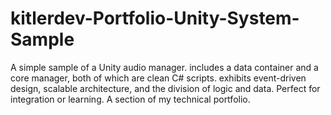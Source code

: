 # kitlerdev-Portfolio-Unity-System-Sample
A simple sample of a Unity audio manager.  includes a data container and a core manager, both of which are clean C# scripts.  exhibits event-driven design, scalable architecture, and the division of logic and data.  Perfect for integration or learning.  A section of my technical portfolio.
